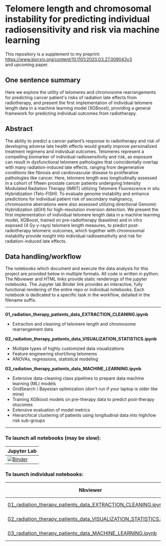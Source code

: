 # Telomere length and chromosomal instability for predicting individual radiosensitivity and risk via machine learning

This repository is a supplement to my preprint: https://www.biorxiv.org/content/10.1101/2020.03.27.009043v3   
and upcoming paper. 
&nbsp;   

## One sentence summary
Here we explore the utility of telomeres and chromosome rearrangements for predicting cancer patient's risks of radiation late effects from radiotherapy, and present the first implementation of individual telomere length data in a machine learning model (XGBoost), providing a general framework for predicting individual outcomes from radiotherapy.
&nbsp;   
  
## Abstract
The ability to predict a cancer patient’s response to radiotherapy and risk of developing adverse late health effects would greatly improve personalized treatment regimens and individual outcomes. Telomeres represent a compelling biomarker of individual radiosensitivity and risk, as exposure can result in dysfunctional telomere pathologies that coincidentally overlap with many radiation-induced late effects, ranging from degenerative conditions like fibrosis and cardiovascular disease to proliferative pathologies like cancer. Here, telomere length was longitudinally assessed in a cohort of fifteen prostate cancer patients undergoing Intensity Modulated Radiation Therapy (IMRT) utilizing Telomere Fluorescence in situ Hybridization (Telo-FISH). To evaluate genome instability and enhance predictions for individual patient risk of secondary malignancy, chromosome aberrations were also assessed utilizing directional Genomic Hybridization (dGH) for high-resolution inversion detection. We present the first implementation of individual telomere length data in a machine learning model, XGBoost, trained on pre-radiotherapy (baseline) and in vitro exposed (4 Gy γ-rays) telomere length measures, to predict post-radiotherapy telomeric outcomes, which together with chromosomal instability provide insight into individual radiosensitivity and risk for radiation-induced late effects.


## Data handling/workflow
The notebooks which document and execute the data analysis for this project are provided below in multiple formats. All code is written in python. The Nbviewer and HTML links provide static renderings of the jupyter notebooks. The Jupyter lab Binder link provides an interactive, fully functional rendering of the entire repo or individual notebooks. Each notebook is dedicated to a specific task in the workflow, detailed in the filename suffix.
&nbsp;   

---
**01_radiation_therapy_patients_data_EXTRACTION_CLEANING.ipynb**
* Extraction and cleaning of telomere length and chromosome rearrangement data 

**02_radiation_therapy_patients_data_VISUALIZATION_STATISTICS.ipynb**
* Multiple types of highly customized data visualizations
* Feature engineering short/long telomeres
* ANOVAs, regressions, statistical modeling

**03_radiation_therapy_patients_data_MACHINE_LEARNING.ipynb**
* Extensive data-cleaning class pipelines to prepare data machine learning (ML) models
* GridSearch / Bayesian optimization (don't run if your laptop is older like mine)
* Training XGBoost models on pre-therapy data to predict post-therapy otucomes
* Extensive evaluation of model metrics
* Hierarchical clustering of patients using longitudinal data into high/low risk sub-groups

---
### To launch all  notebooks (may be slow):
| Jupyter Lab |
| ---                       |
| [![Binder](https://mybinder.org/badge_logo.svg)](https://mybinder.org/v2/gh/Jared-Luxton/radiation-therapy-machine-learning/master?urlpath=lab)|

### To launch individual notebooks:
| Nbviewer | Jupyter Lab | HTML |
| ---      |  ---        | ---  |
| [01_radiation_therapy_patients_data_EXTRACTION_CLEANING.ipynb](https://nbviewer.jupyter.org/github/Jared-Luxton/radiation-therapy-machine-learning/blob/master/notebooks/01_radiation_therapy_patients_data_EXTRACTION_CLEANING.ipynb) | [![Binder](https://mybinder.org/badge_logo.svg)](https://mybinder.org/v2/gh/Jared-Luxton/radiation-therapy-machine-learning/master?urlpath=lab/tree/notebooks%2F01_radiation_therapy_patients_data_EXTRACTION_CLEANING.ipynb) | [HTML](https://raw.githack.com/Jared-Luxton/radiation-therapy-machine-learning/master/notebooks/html_copy_notebooks/01_radiation_therapy_patients_data_EXTRACTION_CLEANING.html) |
| [02_radiation_therapy_patients_data_VISUALIZATION_STATISTICS.ipynb](https://nbviewer.jupyter.org/github/Jared-Luxton/radiation-therapy-machine-learning/blob/master/notebooks/02_radiation_therapy_patients_data_VISUALIZATION_STATISTICS.ipynb)|[![Binder](https://mybinder.org/badge_logo.svg)](https://mybinder.org/v2/gh/Jared-Luxton/radiation-therapy-machine-learning/master?urlpath=lab/tree/notebooks%2F02_radiation_therapy_patients_data_VISUALIZATION_STATISTICS.ipynb)|[HTML](https://raw.githack.com/Jared-Luxton/radiation-therapy-machine-learning/master/notebooks/html_copy_notebooks/02_radiation_therapy_patients_data_VISUALIZATION_STATISTICS.html) |
| [03_radiation_therapy_patients_data_MACHINE_LEARNING.ipynb](https://nbviewer.jupyter.org/github/Jared-Luxton/radiation-therapy-machine-learning/blob/master/notebooks/03_radiation_therapy_patients_data_MACHINE_LEARNING.ipynb)|[![Binder](https://mybinder.org/badge_logo.svg)](https://mybinder.org/v2/gh/Jared-Luxton/radiation-therapy-machine-learning/master?urlpath=lab/tree/notebooks%2F03_radiation_therapy_patients_data_MACHINE_LEARNING.ipynb)|[HTML](https://raw.githack.com/Jared-Luxton/radiation-therapy-machine-learning/master/notebooks/html_copy_notebooks/03_radiation_therapy_patients_data_MACHINE_LEARNING.html) |

&nbsp;    
